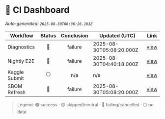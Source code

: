 # 🚦 CI Dashboard

_Auto-generated: `2025-08-30T06:36:26.163Z`_

| Workflow | Status | Conclusion | Updated (UTC) | Link |
|---|:---:|:---:|---|---|
| Diagnostics | 🔴 | failure | 2025-08-30T05:08:20.000Z | [view](https://github.com/bartytime4life/ArielSensorArray/actions/runs/17339719775) |
| Nightly E2E | 🔴 | failure | 2025-08-30T04:40:18.000Z | [view](https://github.com/bartytime4life/ArielSensorArray/actions/runs/17339472820) |
| Kaggle Submit | ⚪ | n/a | n/a | [view]( ) |
| SBOM Refresh | 🔴 | failure | 2025-08-30T05:08:20.000Z | [view](https://github.com/bartytime4life/ArielSensorArray/actions/runs/17339719895) |

> Legend: 🟢 success · 🟡 skipped/neutral · 🔴 failing/cancelled · ⚪ no data